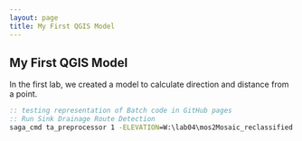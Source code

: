 ```yaml
---
layout: page
title: My First QGIS Model
---
```


## My First QGIS Model
In the first lab, we created a model to calculate direction and distance from a point.

```bat
:: testing representation of Batch code in GitHub pages
:: Run Sink Drainage Route Detection
saga_cmd ta_preprocessor 1 -ELEVATION=W:\lab04\mos2Mosaic_reclassified.sgrd -SINKROUTE=%od%/%pre%sinkroutes.sgrd
```

